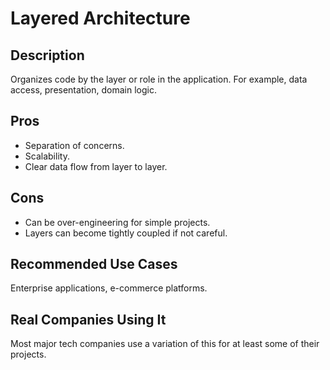 # Layered Architecture

## Description
Organizes code by the layer or role in the application. For example, data access, presentation, domain logic.

## Pros
- Separation of concerns.
- Scalability.
- Clear data flow from layer to layer.

## Cons
- Can be over-engineering for simple projects.
- Layers can become tightly coupled if not careful.

## Recommended Use Cases
Enterprise applications, e-commerce platforms.

## Real Companies Using It
Most major tech companies use a variation of this for at least some of their projects.
